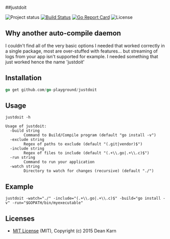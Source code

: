 ##justdoit

![Project status](https://img.shields.io/badge/version-1.0.0-green.svg)
[![Build Status](https://semaphoreci.com/api/v1/joeybloggs/justdoit/branches/master/badge.svg)](https://semaphoreci.com/joeybloggs/justdoit)
[![Go Report Card](https://goreportcard.com/badge/github.com/go-playground/justdoit)](https://goreportcard.com/report/github.com/go-playground/justdoit)
![License](https://img.shields.io/dub/l/vibe-d.svg)

Why another auto-compile daemon
-----------------------
I couldn't find all of the very basic options I needed that worked correctly in
a single package, most are over-stuffed with features... but streaming of logs from your 
app isn't supported for example. I needed something that just worked hence the name 'justdoit'

Installation
----
```go
go get github.com/go-playground/justdoit
```

Usage
-----
```
justdoit -h

Usage of justdoit:
  -build string
    	Command to Build/Compile program (default "go install -v")
  -exclude string
    	Regex of paths to exclude (default "(.git|vendor)$")
  -include string
    	Regex of files to include (default "(.+\\.go|.+\\.c)$")
  -run string
    	Command to run your application
  -watch string
    	Directory to watch for changes (recursive) (default "./")
```

Example
-------
```
justdoit -watch="./" -include="(.+\\.go|.+\\.c)$" -build="go install -v" -run="$GOPATH/bin/myexecutable"
```

Licenses
--------
- [MIT License](https://raw.githubusercontent.com/go-playground/justdoit/master/LICENSE) (MIT), Copyright (c) 2015 Dean Karn
